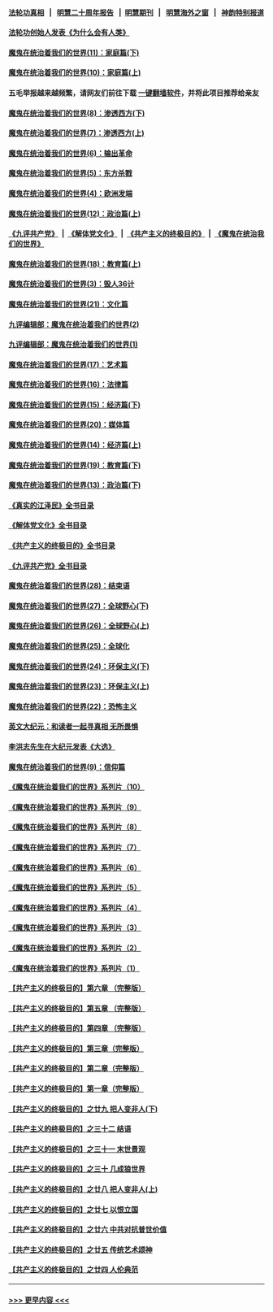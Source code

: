 #### [法轮功真相](https://github.com/gfw-breaker/truth/blob/master/README.md?t=0) &nbsp;&nbsp;|&nbsp;&nbsp; [明慧二十周年报告](https://github.com/gfw-breaker/mh-reports/blob/master/README.md?t=0) &nbsp;&nbsp;|&nbsp;&nbsp;[明慧期刊](https://github.com/gfw-breaker/mh-qikan) &nbsp;&nbsp;|&nbsp;&nbsp; [明慧海外之窗](https://github.com/gfw-breaker/mh-news/blob/master/README.md?t=0) &nbsp;&nbsp;|&nbsp;&nbsp; [神韵特别报道](https://github.com/gfw-breaker/mh-news/blob/master/shenyun.md?t=0)
#### [法轮功创始人发表《为什么会有人类》](../pages/nsc422/n13912117.md?t=02080943) 
#### [魔鬼在统治着我们的世界(11)：家庭篇(下)](../pages/nsc422/n10440961.md?t=02080943) 
#### [魔鬼在统治着我们的世界(10)：家庭篇(上)](../pages/nsc422/n10435448.md?t=02080943) 
#### 五毛举报越来越频繁，请网友们前往下载 [一键翻墙软件](https://github.com/gfw-breaker/ssr-accounts)，并将此项目推荐给亲友
#### [魔鬼在统治着我们的世界(8)：渗透西方(下)](../pages/nsc422/n10429603.md?t=02080943) 
#### [魔鬼在统治着我们的世界(7)：渗透西方(上)](../pages/nsc422/n10426013.md?t=02080943) 
#### [魔鬼在统治着我们的世界(6)：输出革命](../pages/nsc422/n10421536.md?t=02080943) 
#### [魔鬼在统治着我们的世界(5)：东方杀戮](../pages/nsc422/n10417707.md?t=02080943) 
#### [魔鬼在统治着我们的世界(4)：欧洲发端](../pages/nsc422/n10414890.md?t=02080943) 
#### [魔鬼在统治着我们的世界(12)：政治篇(上)](../pages/nsc422/n10444576.md?t=02080943) 
#### [《九评共产党》](https://github.com/begood0513/9ping.md/blob/master/README.md) &nbsp;|&nbsp; [《解体党文化》](../../../../jtdwh.md/blob/master/README.md)  &nbsp;|&nbsp; [《共产主义的终极目的》](../../../../gczydzjmd.md/blob/master/README.md) &nbsp;|&nbsp; [《魔鬼在统治我们的世界》](../../../../mgztzwmdsj.md/blob/master/README.md) 
#### [魔鬼在统治着我们的世界(18)：教育篇(上)](../pages/nsc422/n10526970.md?t=02080943) 
#### [魔鬼在统治着我们的世界(3)：毁人36计](../pages/nsc422/n10411583.md?t=02080943) 
#### [魔鬼在统治着我们的世界(21)：文化篇](../pages/nsc422/n10597706.md?t=02080943) 
#### [九评编辑部：魔鬼在统治着我们的世界(2)](../pages/nsc422/n10410036.md?t=02080943) 
#### [九评编辑部：魔鬼在统治着我们的世界(1)](../pages/nsc422/n10406825.md?t=02080943) 
#### [魔鬼在统治着我们的世界(17)：艺术篇](../pages/nsc422/n10499093.md?t=02080943) 
#### [魔鬼在统治着我们的世界(16)：法律篇](../pages/nsc422/n10485969.md?t=02080943) 
#### [魔鬼在统治着我们的世界(15)：经济篇(下)](../pages/nsc422/n10469975.md?t=02080943) 
#### [魔鬼在统治着我们的世界(20)：媒体篇](../pages/nsc422/n10586579.md?t=02080943) 
#### [魔鬼在统治着我们的世界(14)：经济篇(上)](../pages/nsc422/n10457370.md?t=02080943) 
#### [魔鬼在统治着我们的世界(19)：教育篇(下)](../pages/nsc422/n10564808.md?t=02080943) 
#### [魔鬼在统治着我们的世界(13)：政治篇(下)](../pages/nsc422/n10448270.md?t=02080943) 
#### [《真实的江泽民》全书目录](../pages/nsc422/n13721399.md?t=02080943) 
#### [《解体党文化》全书目录](../pages/nsc422/n13721157.md?t=02080943) 
#### [《共产主义的终极目的》全书目录](../pages/nsc422/n13721048.md?t=02080943) 
#### [《九评共产党》全书目录](../pages/nsc422/n13708085.md?t=02080943) 
#### [魔鬼在统治着我们的世界(28)：结束语](../pages/nsc422/n10936246.md?t=02080943) 
#### [魔鬼在统治着我们的世界(27)：全球野心(下)](../pages/nsc422/n10928319.md?t=02080943) 
#### [魔鬼在统治着我们的世界(26)：全球野心(上)](../pages/nsc422/n10900318.md?t=02080943) 
#### [魔鬼在统治着我们的世界(25)：全球化](../pages/nsc422/n10788205.md?t=02080943) 
#### [魔鬼在统治着我们的世界(24)：环保主义(下)](../pages/nsc422/n10695307.md?t=02080943) 
#### [魔鬼在统治着我们的世界(23)：环保主义(上)](../pages/nsc422/n10688613.md?t=02080943) 
#### [魔鬼在统治着我们的世界(22)：恐怖主义](../pages/nsc422/n10614727.md?t=02080943) 
#### [英文大纪元：和读者一起寻真相 无所畏惧](../pages/nsc422/n12542027.md?t=02080943) 
#### [李洪志先生在大纪元发表《大选》](../pages/nsc422/n12534746.md?t=02080943) 
#### [魔鬼在统治着我们的世界(9)：信仰篇](../pages/nsc422/n10432159.md?t=02080943) 
#### [《魔鬼在统治着我们的世界》系列片（10）](../pages/nsc422/n12292670.md?t=02080943) 
#### [《魔鬼在统治着我们的世界》系列片（9）](../pages/nsc422/n12290859.md?t=02080943) 
#### [《魔鬼在统治着我们的世界》系列片（8）](../pages/nsc422/n12287445.md?t=02080943) 
#### [《魔鬼在统治着我们的世界》系列片（7）](../pages/nsc422/n12283425.md?t=02080943) 
#### [《魔鬼在统治着我们的世界》系列片（6）](../pages/nsc422/n12282314.md?t=02080943) 
#### [《魔鬼在统治着我们的世界》系列片（5）](../pages/nsc422/n12281419.md?t=02080943) 
#### [《魔鬼在统治着我们的世界》系列片（4）](../pages/nsc422/n12274024.md?t=02080943) 
#### [《魔鬼在统治着我们的世界》系列片（3）](../pages/nsc422/n12271322.md?t=02080943) 
#### [《魔鬼在统治着我们的世界》系列片（2）](../pages/nsc422/n12269049.md?t=02080943) 
#### [《魔鬼在统治着我们的世界》系列片（1）](../pages/nsc422/n12267575.md?t=02080943) 
#### [【共产主义的终极目的】第六章 （完整版）](../pages/nsc422/n11428913.md?t=02080943) 
#### [【共产主义的终极目的】第五章 （完整版）](../pages/nsc422/n11428912.md?t=02080943) 
#### [【共产主义的终极目的】第四章 （完整版）](../pages/nsc422/n11428907.md?t=02080943) 
#### [【共产主义的终极目的】第三章（完整版）](../pages/nsc422/n11428848.md?t=02080943) 
#### [【共产主义的终极目的】第二章（完整版）](../pages/nsc422/n11428831.md?t=02080943) 
#### [【共产主义的终极目的】第一章（完整版）](../pages/nsc422/n11417651.md?t=02080943) 
#### [【共产主义的终极目的】之廿九 把人变非人(下)](../pages/nsc422/n11344140.md?t=02080943) 
#### [【共产主义的终极目的】之三十二 结语](../pages/nsc422/n11360535.md?t=02080943) 
#### [【共产主义的终极目的】之三十一 末世景观](../pages/nsc422/n11351129.md?t=02080943) 
#### [【共产主义的终极目的】之三十 几成狼世界](../pages/nsc422/n11348280.md?t=02080943) 
#### [【共产主义的终极目的】之廿八 把人变非人(上)](../pages/nsc422/n11340492.md?t=02080943) 
#### [【共产主义的终极目的】之廿七 以恨立国](../pages/nsc422/n11336944.md?t=02080943) 
#### [【共产主义的终极目的】之廿六 中共对抗普世价值](../pages/nsc422/n11324785.md?t=02080943) 
#### [【共产主义的终极目的】之廿五 传统艺术颂神](../pages/nsc422/n11296396.md?t=02080943) 
#### [【共产主义的终极目的】之廿四 人伦典范](../pages/nsc422/n11296397.md?t=02080943) 

----
#### [ >>> 更早内容 <<< ](../indexes/nsc422-earlier.md)
